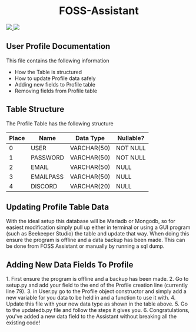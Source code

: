 <h1 align="center">FOSS-Assistant</h1>

<p>
  <a href="https://discord.gg/Pvy2HgGE9r">
    <img src="https://img.shields.io/discord/806142446094385153?color=7489d5&logo=discord&logoColor=ffffff" />
  </a>
  <img src="https://img.shields.io/static/v1?label=Status&message=Development&color=blue">
  </a>
</p>

<h2>User Profile Documentation</h2>

This file contains the following information
- How the Table is structured
- How to update Profile data safely
- Adding new fields to Profile table
- Removing fields from Profile table

<h2>Table Structure</h2>
The Profile Table has the following structure

| Place   | Name     | Data Type          |  Nullable?  |
| ------- | ------------- | --------      | ------------|
| 0       | USER          | VARCHAR(50)   | NOT NULL    |
| 1       | PASSWORD      | VARCHAR(50)   | NOT NULL    |
| 2       | EMAIL         | VARCHAR(50)   | NULL        |
| 3       | EMAILPASS     | VARCHAR(50)   | NULL        |
| 4       | DISCORD       | VARCHAR(20)   | NULL        |

<h2>Updating Profile Table Data</h2>
With the ideal setup this database will be Mariadb or Mongodb, so for easiest modification
simply pull up either in terminal or using a GUI program (such as Beekeeper Studio) the table
and update that way. When doing this ensure the program is offline and a data backup has been
made. This can be done from FOSS Assistant or manually by running a sql dump.

<h2>Adding New Data Fields To Profile</h2>
1. First ensure the program is offline and a backup has been made. 
2. Go to setup.py and add your field to the end of the Profile creation line (currently line 79).
3. in User.py go to the Profile object constructor and simply add a new variable for you data to be held in and a function to use it with.
4. Update this file with your new data type as shown in the table above.
5. Go to the updatedb.py file and follow the steps it gives you.
6. Congratulations, you've added a new data field to the Assistant without breaking all the existing code!